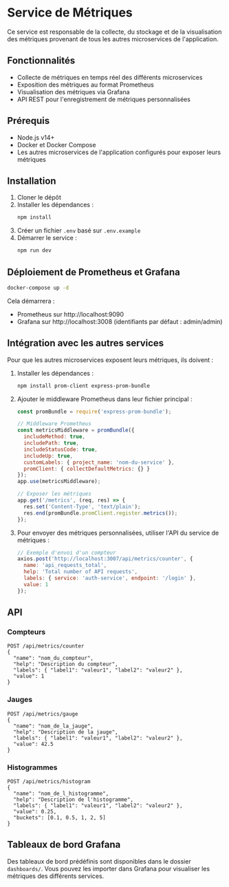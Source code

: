 # Service de Métriques

Ce service est responsable de la collecte, du stockage et de la visualisation des métriques provenant de tous les autres microservices de l'application.

## Fonctionnalités

- Collecte de métriques en temps réel des différents microservices
- Exposition des métriques au format Prometheus
- Visualisation des métriques via Grafana
- API REST pour l'enregistrement de métriques personnalisées

## Prérequis

- Node.js v14+
- Docker et Docker Compose
- Les autres microservices de l'application configurés pour exposer leurs métriques

## Installation

1. Cloner le dépôt
2. Installer les dépendances :
   ```bash
   npm install
   ```
3. Créer un fichier `.env` basé sur `.env.example`
4. Démarrer le service :
   ```bash
   npm run dev
   ```

## Déploiement de Prometheus et Grafana

```bash
docker-compose up -d
```

Cela démarrera :
- Prometheus sur http://localhost:9090
- Grafana sur http://localhost:3008 (identifiants par défaut : admin/admin)

## Intégration avec les autres services

Pour que les autres microservices exposent leurs métriques, ils doivent :

1. Installer les dépendances :
   ```bash
   npm install prom-client express-prom-bundle
   ```

2. Ajouter le middleware Prometheus dans leur fichier principal :
   ```javascript
   const promBundle = require('express-prom-bundle');
   
   // Middleware Prometheus
   const metricsMiddleware = promBundle({
     includeMethod: true,
     includePath: true,
     includeStatusCode: true,
     includeUp: true,
     customLabels: { project_name: 'nom-du-service' },
     promClient: { collectDefaultMetrics: {} }
   });
   app.use(metricsMiddleware);
   
   // Exposer les métriques
   app.get('/metrics', (req, res) => {
     res.set('Content-Type', 'text/plain');
     res.end(promBundle.promClient.register.metrics());
   });
   ```

3. Pour envoyer des métriques personnalisées, utiliser l'API du service de métriques :
   ```javascript
   // Exemple d'envoi d'un compteur
   axios.post('http://localhost:3007/api/metrics/counter', {
     name: 'api_requests_total',
     help: 'Total number of API requests',
     labels: { service: 'auth-service', endpoint: '/login' },
     value: 1
   });
   ```

## API

### Compteurs

```
POST /api/metrics/counter
{
  "name": "nom_du_compteur",
  "help": "Description du compteur",
  "labels": { "label1": "valeur1", "label2": "valeur2" },
  "value": 1
}
```

### Jauges

```
POST /api/metrics/gauge
{
  "name": "nom_de_la_jauge",
  "help": "Description de la jauge",
  "labels": { "label1": "valeur1", "label2": "valeur2" },
  "value": 42.5
}
```

### Histogrammes

```
POST /api/metrics/histogram
{
  "name": "nom_de_l_histogramme",
  "help": "Description de l'histogramme",
  "labels": { "label1": "valeur1", "label2": "valeur2" },
  "value": 0.25,
  "buckets": [0.1, 0.5, 1, 2, 5]
}
```

## Tableaux de bord Grafana

Des tableaux de bord prédéfinis sont disponibles dans le dossier `dashboards/`. Vous pouvez les importer dans Grafana pour visualiser les métriques des différents services. 
